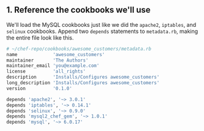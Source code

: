 ## 1. Reference the cookbooks we'll use

We'll load the MySQL cookbooks just like we did the `apache2`, `iptables`, and `selinux` cookbooks. Append two `depends` statements to <code class="file-path">metadata.rb</code>, making the entire file look like this.

```ruby
# ~/chef-repo/cookbooks/awesome_customers/metadata.rb
name             'awesome_customers'
maintainer       'The Authors'
maintainer_email 'you@example.com'
license          'all_rights'
description      'Installs/Configures awesome_customers'
long_description 'Installs/Configures awesome_customers'
version          '0.1.0'

depends 'apache2', '~> 3.0.1'
depends 'iptables', '~> 0.14.1'
depends 'selinux', '~> 0.9.0'
depends 'mysql2_chef_gem', '~> 1.0.1'
depends 'mysql', '~> 6.0.17'
```
